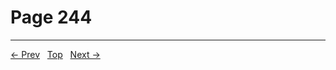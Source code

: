 # Page 244


---
[← Prev](/pages/page-243.md) &nbsp; [Top](/index.md) &nbsp; [Next →](/pages/page-245.md)

